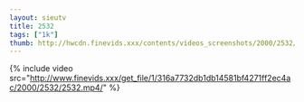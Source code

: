```yaml
--- 
layout: sieutv
title: 2532
tags: ["1k"]
thumb: http://hwcdn.finevids.xxx/contents/videos_screenshots/2000/2532/preview.mp4.jpg
---
```

{% include video src="http://www.finevids.xxx/get_file/1/316a7732db1db14581bf4271ff2ec4ac/2000/2532/2532.mp4/" %} 
